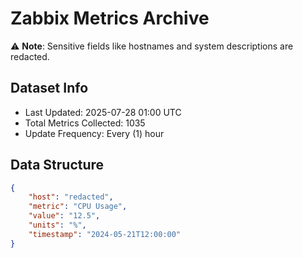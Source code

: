 # Zabbix Metrics Archive

⚠️ **Note**: Sensitive fields like hostnames and system descriptions are redacted.

## Dataset Info
- Last Updated: 2025-07-28 01:00 UTC
- Total Metrics Collected: 1035
- Update Frequency: Every (1) hour

## Data Structure
```json
{
    "host": "redacted",
    "metric": "CPU Usage",
    "value": "12.5",
    "units": "%",
    "timestamp": "2024-05-21T12:00:00"
}
```
